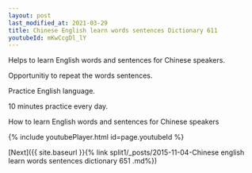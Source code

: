 ```yaml
---
layout: post
last_modified_at: 2021-03-29
title: Chinese English learn words sentences Dictionary 611 
youtubeId: mKwCcgDl_lY
---
```

 
 
Helps to learn English words and sentences for Chinese speakers.

Opportunitiy to repeat the words sentences. 

Practice English language. 
 
10 minutes practice every day. 
 
How to learn English words and sentences for Chinese speakers 
 
{% include youtubePlayer.html id=page.youtubeId %}
 
 
[Next]({{ site.baseurl }}{% link  split1/_posts/2015-11-04-Chinese english learn words sentences dictionary 651 .md%})
 
